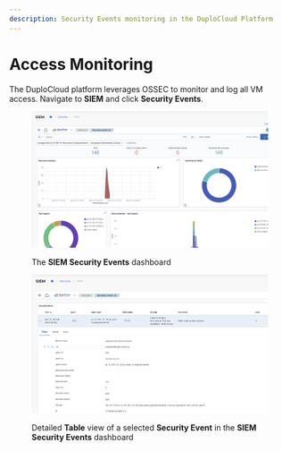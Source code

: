 ```yaml
---
description: Security Events monitoring in the DuploCloud Platform
---
```


# Access Monitoring

The DuploCloud platform leverages OSSEC to monitor and log all VM access. Navigate to **SIEM** and click **Security Events**.

<figure><img src="../../.gitbook/assets/image (148).png" alt=""><figcaption><p>The <strong>SIEM Security Events</strong> dashboard</p></figcaption></figure>

<figure><img src="../../.gitbook/assets/image (149).png" alt=""><figcaption><p>Detailed <strong>Table</strong> view of a selected <strong>Security Event</strong> in the <strong>SIEM Security Events</strong> dashboard</p></figcaption></figure>
